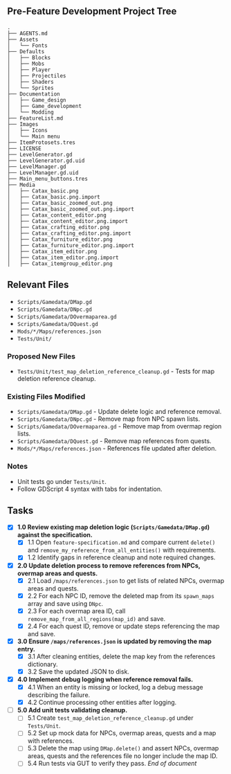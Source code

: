 ## Pre-Feature Development Project Tree
```
.
├── AGENTS.md
├── Assets
│   └── Fonts
├── Defaults
│   ├── Blocks
│   ├── Mobs
│   ├── Player
│   ├── Projectiles
│   ├── Shaders
│   └── Sprites
├── Documentation
│   ├── Game_design
│   ├── Game_development
│   └── Modding
├── FeatureList.md
├── Images
│   ├── Icons
│   └── Main menu
├── ItemProtosets.tres
├── LICENSE
├── LevelGenerator.gd
├── LevelGenerator.gd.uid
├── LevelManager.gd
├── LevelManager.gd.uid
├── Main_menu_buttons.tres
├── Media
│   ├── Catax_basic.png
│   ├── Catax_basic.png.import
│   ├── Catax_basic_zoomed_out.png
│   ├── Catax_basic_zoomed_out.png.import
│   ├── Catax_content_editor.png
│   ├── Catax_content_editor.png.import
│   ├── Catax_crafting_editor.png
│   ├── Catax_crafting_editor.png.import
│   ├── Catax_furniture_editor.png
│   ├── Catax_furniture_editor.png.import
│   ├── Catax_item_editor.png
│   ├── Catax_item_editor.png.import
│   ├── Catax_itemgroup_editor.png
```

## Relevant Files
- `Scripts/Gamedata/DMap.gd`
- `Scripts/Gamedata/DNpc.gd`
- `Scripts/Gamedata/DOvermaparea.gd`
- `Scripts/Gamedata/DQuest.gd`
- `Mods/*/Maps/references.json`
- `Tests/Unit/`

### Proposed New Files
- `Tests/Unit/test_map_deletion_reference_cleanup.gd` - Tests for map deletion reference cleanup.

### Existing Files Modified
- `Scripts/Gamedata/DMap.gd` - Update delete logic and reference removal.
- `Scripts/Gamedata/DNpc.gd` - Remove map from NPC spawn lists.
- `Scripts/Gamedata/DOvermaparea.gd` - Remove map from overmap region lists.
- `Scripts/Gamedata/DQuest.gd` - Remove map references from quests.
- `Mods/*/Maps/references.json` - References file updated after deletion.

### Notes
- Unit tests go under `Tests/Unit`.
- Follow GDScript 4 syntax with tabs for indentation.

## Tasks
- [x] **1.0 Review existing map deletion logic (`Scripts/Gamedata/DMap.gd`) against the specification.**
  - [x] 1.1 Open `feature-specification.md` and compare current `delete()` and `remove_my_reference_from_all_entities()` with requirements.
  - [x] 1.2 Identify gaps in reference cleanup and note required changes.
- [x] **2.0 Update deletion process to remove references from NPCs, overmap areas and quests.**
  - [x] 2.1 Load `/maps/references.json` to get lists of related NPCs, overmap areas and quests.
  - [x] 2.2 For each NPC ID, remove the deleted map from its `spawn_maps` array and save using `DNpc`.
  - [x] 2.3 For each overmap area ID, call `remove_map_from_all_regions(map_id)` and save.
  - [x] 2.4 For each quest ID, remove or update steps referencing the map and save.
- [x] **3.0 Ensure `/maps/references.json` is updated by removing the map entry.**
  - [x] 3.1 After cleaning entities, delete the map key from the references dictionary.
  - [x] 3.2 Save the updated JSON to disk.
- [x] **4.0 Implement debug logging when reference removal fails.**
  - [x] 4.1 When an entity is missing or locked, log a debug message describing the failure.
  - [x] 4.2 Continue processing other entities after logging.
- [ ] **5.0 Add unit tests validating cleanup.**
  - [ ] 5.1 Create `test_map_deletion_reference_cleanup.gd` under `Tests/Unit`.
  - [ ] 5.2 Set up mock data for NPCs, overmap areas, quests and a map with references.
  - [ ] 5.3 Delete the map using `DMap.delete()` and assert NPCs, overmap areas, quests and the references file no longer include the map ID.
  - [ ] 5.4 Run tests via GUT to verify they pass.
*End of document*
